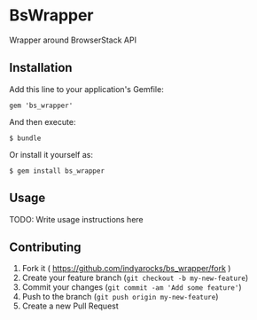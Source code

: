 # BsWrapper

Wrapper around BrowserStack API

## Installation

Add this line to your application's Gemfile:

    gem 'bs_wrapper'

And then execute:

    $ bundle

Or install it yourself as:

    $ gem install bs_wrapper

## Usage

TODO: Write usage instructions here

## Contributing

1. Fork it ( https://github.com/indyarocks/bs_wrapper/fork )
2. Create your feature branch (`git checkout -b my-new-feature`)
3. Commit your changes (`git commit -am 'Add some feature'`)
4. Push to the branch (`git push origin my-new-feature`)
5. Create a new Pull Request
